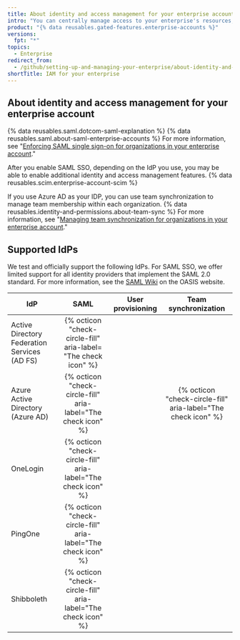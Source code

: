 ```yaml
---
title: About identity and access management for your enterprise account
intro: "You can centrally manage access to your enterprise's resources, organization membership, and team membership using your identity provider (IdP)."
product: "{% data reusables.gated-features.enterprise-accounts %}"
versions:
  fpt: "*"
topics:
  - Enterprise
redirect_from:
  - /github/setting-up-and-managing-your-enterprise/about-identity-and-access-management-for-your-enterprise-account
shortTitle: IAM for your enterprise
---
```


## About identity and access management for your enterprise account

{% data reusables.saml.dotcom-saml-explanation %} {% data reusables.saml.about-saml-enterprise-accounts %} For more information, see "[Enforcing SAML single sign-on for organizations in your enterprise account](/github/setting-up-and-managing-your-enterprise/configuring-identity-and-access-management-for-your-enterprise-account/enforcing-saml-single-sign-on-for-organizations-in-your-enterprise-account)."

After you enable SAML SSO, depending on the IdP you use, you may be able to enable additional identity and access management features. {% data reusables.scim.enterprise-account-scim %}

If you use Azure AD as your IDP, you can use team synchronization to manage team membership within each organization. {% data reusables.identity-and-permissions.about-team-sync %} For more information, see "[Managing team synchronization for organizations in your enterprise account](/github/setting-up-and-managing-your-enterprise/managing-team-synchronization-for-organizations-in-your-enterprise-account)."

## Supported IdPs

We test and officially support the following IdPs. For SAML SSO, we offer limited support for all identity providers that implement the SAML 2.0 standard. For more information, see the [SAML Wiki](https://wiki.oasis-open.org/security) on the OASIS website.

| IdP                                          |                              SAML                              | User provisioning |                     Team synchronization                      |
| -------------------------------------------- | :------------------------------------------------------------: | :---------------: | :-----------------------------------------------------------: |
| Active Directory Federation Services (AD FS) | {% octicon "check-circle-fill" aria-label= "The check icon" %} |                   |                                                               |
| Azure Active Directory (Azure AD)            | {% octicon "check-circle-fill" aria-label="The check icon" %}  |                   | {% octicon "check-circle-fill" aria-label="The check icon" %} |
| OneLogin                                     | {% octicon "check-circle-fill" aria-label="The check icon" %}  |                   |                                                               |
| PingOne                                      | {% octicon "check-circle-fill" aria-label="The check icon" %}  |                   |                                                               |
| Shibboleth                                   | {% octicon "check-circle-fill" aria-label="The check icon" %}  |                   |                                                               |
